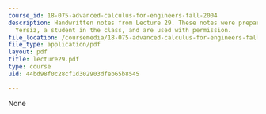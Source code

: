 ```yaml
---
course_id: 18-075-advanced-calculus-for-engineers-fall-2004
description: Handwritten notes from Lecture 29. These notes were prepared by Melike
  Yersiz, a student in the class, and are used with permission.
file_location: /coursemedia/18-075-advanced-calculus-for-engineers-fall-2004/44bd98f0c28cf1d302903dfeb65b8545_lecture29.pdf
file_type: application/pdf
layout: pdf
title: lecture29.pdf
type: course
uid: 44bd98f0c28cf1d302903dfeb65b8545

---
```

None